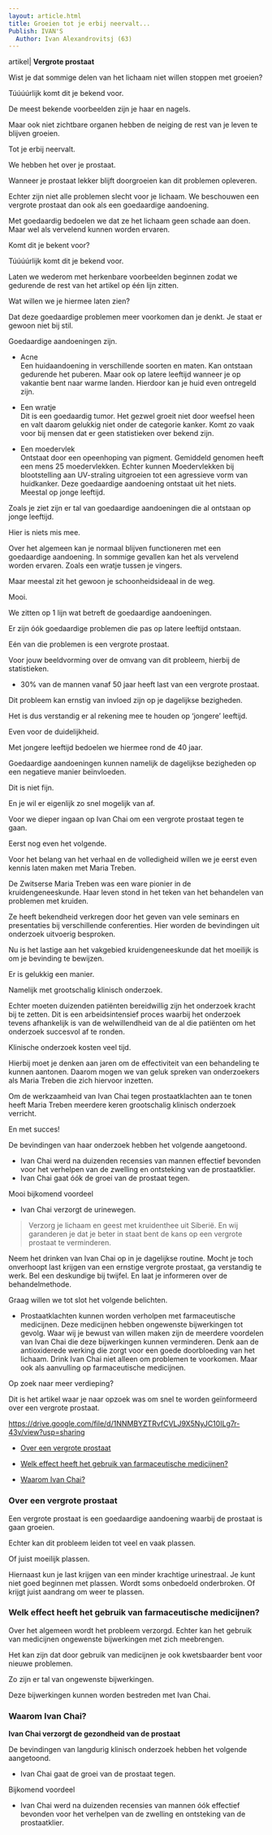 ```yaml
---
layout: article.html
title: Groeien tot je erbij neervalt...
Publish: IVAN'S
  Author: Ivan Alexandrovitsj (63)
---
```

artikel| **Vergrote prostaat**

Wist je dat sommige delen van het lichaam niet willen stoppen met groeien?

Túúúúrlijk komt dit je bekend voor.

De meest bekende voorbeelden zijn je haar en nagels. 

Maar ook niet zichtbare organen hebben de neiging de rest van je leven te blijven groeien. 

Tot je erbij neervalt. 

We hebben het over je prostaat. 

Wanneer je prostaat lekker blijft doorgroeien kan dit problemen opleveren.

Echter zijn niet alle problemen slecht voor je lichaam. We beschouwen een vergrote prostaat dan ook als een goedaardige aandoening. 

Met goedaardig bedoelen we dat ze het lichaam geen schade aan doen. Maar wel als vervelend kunnen worden ervaren.

Komt dit je bekent voor?

Túúúúrlijk komt dit je bekend voor.

Laten we wederom met herkenbare voorbeelden beginnen zodat we gedurende de rest van het artikel op één lijn zitten. 

Wat willen we je hiermee laten zien?

Dat deze goedaardige problemen meer voorkomen dan je denkt. Je staat er gewoon niet bij stil.

Goedaardige aandoeningen zijn.

* Acne <br>
Een huidaandoening in verschillende soorten en maten. Kan ontstaan gedurende het puberen. Maar ook op latere leeftijd wanneer je op vakantie bent naar warme landen. Hierdoor kan je huid even ontregeld zijn.

* Een wratje <br>
Dit is een goedaardig tumor. Het gezwel groeit niet door weefsel heen en valt daarom gelukkig niet onder de categorie kanker. Komt zo vaak voor bij mensen dat er geen statistieken over bekend zijn.

* Een moedervlek  <br>
Ontstaat door een opeenhoping van pigment. Gemiddeld genomen heeft een mens 25 moedervlekken. Echter kunnen Moedervlekken bij blootstelling aan UV-straling uitgroeien tot een agressieve vorm van huidkanker. Deze goedaardige aandoening ontstaat uit het niets.
Meestal op jonge leeftijd.

Zoals je ziet zijn er tal van goedaardige aandoeningen die al ontstaan op jonge leeftijd. 

Hier is niets mis mee.

Over het algemeen kan je normaal blijven functioneren met een goedaardige aandoening. In sommige gevallen kan het als vervelend worden ervaren. Zoals een wratje tussen je vingers. 

Maar meestal zit het gewoon je schoonheidsideaal in de weg.

Mooi.

We zitten op 1 lijn wat betreft de goedaardige aandoeningen. 

Er zijn óók goedaardige problemen die pas op latere leeftijd ontstaan.

Eén van die problemen is een vergrote prostaat.

Voor jouw beeldvorming over de omvang van dit probleem, hierbij de statistieken.

* 30% van de mannen vanaf 50 jaar heeft last van een vergrote prostaat.

Dit probleem kan ernstig van invloed zijn op je dagelijkse bezigheden.

Het is dus verstandig er al rekening mee te houden op ‘jongere’ leeftijd.

Even voor de duidelijkheid.

Met jongere leeftijd bedoelen we hiermee rond de 40 jaar.

Goedaardige aandoeningen kunnen namelijk de dagelijkse bezigheden op een negatieve manier beïnvloeden.

Dit is niet fijn.

En je wil er eigenlijk zo snel mogelijk van af.

Voor we dieper ingaan op Ivan Chai om een vergrote prostaat tegen te gaan.

Eerst nog even het volgende.

Voor het belang van het verhaal en de volledigheid willen we je eerst even kennis laten maken met Maria Treben.

De Zwitserse Maria Treben was een ware pionier in de kruidengeneeskunde. Haar leven stond in het teken van het behandelen van problemen met kruiden.

Ze heeft bekendheid verkregen door het geven van vele seminars en presentaties bij verschillende conferenties. Hier worden de bevindingen uit onderzoek uitvoerig besproken.

Nu is het lastige aan het vakgebied kruidengeneeskunde dat het moeilijk is om je bevinding te bewijzen.

Er is gelukkig een manier.

Namelijk met grootschalig klinisch onderzoek.

Echter moeten duizenden patiënten bereidwillig zijn het onderzoek kracht bij te zetten. Dit is een arbeidsintensief proces waarbij het onderzoek tevens afhankelijk is van de welwillendheid van de al die patiënten om het onderzoek succesvol af te ronden.

Klinische onderzoek kosten veel tijd.

Hierbij moet je denken aan jaren om de effectiviteit van een behandeling te kunnen aantonen. Daarom mogen we van geluk spreken van onderzoekers als Maria Treben die zich hiervoor inzetten.

Om de werkzaamheid van Ivan Chai tegen prostaatklachten aan te tonen heeft Maria Treben meerdere keren grootschalig klinisch onderzoek verricht.

En met succes!

De bevindingen van haar onderzoek hebben het volgende aangetoond.
* Ivan Chai werd na duizenden recensies van mannen effectief bevonden voor het verhelpen van de zwelling en ontsteking van de prostaatklier.
* Ivan Chai gaat óók de groei van de prostaat tegen.

Mooi bijkomend voordeel
* Ivan Chai verzorgt de urinewegen.

> Verzorg je lichaam en geest met kruidenthee uit Siberië. En wij garanderen je dat je beter in staat bent de kans op een vergrote prostaat te verminderen.

Neem het drinken van Ivan Chai op in je dagelijkse routine. Mocht je toch onverhoopt last krijgen van een ernstige vergrote prostaat, ga verstandig te werk. Bel een deskundige bij twijfel. En laat je informeren over de behandelmethode.

Graag willen we tot slot het volgende belichten.
* Prostaatklachten kunnen worden verholpen met farmaceutische medicijnen. Deze medicijnen hebben ongewenste bijwerkingen tot gevolg. Waar wij je bewust van willen maken zijn de meerdere voordelen van Ivan Chai die deze bijwerkingen kunnen verminderen. Denk aan de antioxiderede werking die zorgt voor een goede doorbloeding van het lichaam. Drink Ivan Chai niet alleen om problemen te voorkomen. Maar ook als aanvulling op farmaceutische medicijnen.

Op zoek naar meer verdieping?

Dit is het artikel waar je naar opzoek was om snel te worden geïnformeerd over een vergrote prostaat. 

https://drive.google.com/file/d/1NNMBYZTRvfCVLJ9X5NyJC10ILg7r-43v/view?usp=sharing

* [Over een vergrote prostaat](#over-een-vergrote-prostaat)

* [Welk effect heeft het gebruik van farmaceutische medicijnen?](#Welk-effect-heeft-het-gebruik-van-farmaceutische-medicijnen)

* [Waarom Ivan Chai?](#waarom-ivan-chai)

### Over een vergrote prostaat

Een vergrote prostaat is een goedaardige aandoening waarbij de prostaat is gaan groeien.

Echter kan dit probleem leiden tot veel en vaak plassen.

Of juist moeilijk plassen.

Hiernaast kun je last krijgen van een minder krachtige urinestraal. Je kunt niet goed beginnen met plassen. Wordt soms onbedoeld onderbroken. Of krijgt juist aandrang om weer te plassen.

### Welk effect heeft het gebruik van farmaceutische medicijnen?
Over het algemeen wordt het probleem verzorgd. Echter kan het gebruik van medicijnen ongewenste bijwerkingen met zich meebrengen.

Het kan zijn dat door gebruik van medicijnen je ook kwetsbaarder bent voor nieuwe problemen.

Zo zijn er tal van ongewenste bijwerkingen.

Deze bijwerkingen kunnen worden bestreden met Ivan Chai.

### Waarom Ivan Chai?

**Ivan Chai verzorgt de gezondheid van de prostaat**

De bevindingen van langdurig klinisch onderzoek hebben het volgende aangetoond.

* Ivan Chai gaat de groei van de prostaat tegen.

Bijkomend voordeel
* Ivan Chai werd na duizenden recensies van mannen óók effectief bevonden voor het verhelpen van de zwelling en ontsteking van de prostaatklier.
